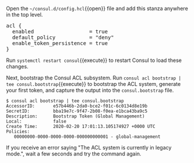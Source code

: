 Open the `~/consul.d/config.hcl`{{open}} file and add this stanza anywhere in the
top level.

<pre class="file" data-target="~/consul.d/config.hcl">
acl {
  enabled                  = true
  default_policy           = "deny"
  enable_token_persistence = true
}
</pre>

Run `systemctl restart consul`{{execute}} to restart Consul to load
these changes.

Next, bootstrap the Consul ACL subsystem. Run
`consul acl bootstrap | tee consul.bootstrap`{{execute}}
to bootstrap the ACL system, generate your first token, and capture the output
into the `consul.bootstrap` file.

```shell
$ consul acl bootstrap | tee consul.bootstrap
AccessorID:       e57b446b-2da0-bce2-f01c-6c0134d8e19b
SecretID:         bba19e7c-9f47-2b08-f0ea-e1bca43ba9c5
Description:      Bootstrap Token (Global Management)
Local:            false
Create Time:      2020-02-20 17:01:13.105174927 +0000 UTC
Policies:
   00000000-0000-0000-0000-000000000001 - global-management
```

If you receive an error saying "The ACL system is currently in legacy mode.",
wait a few seconds and try the command again.
